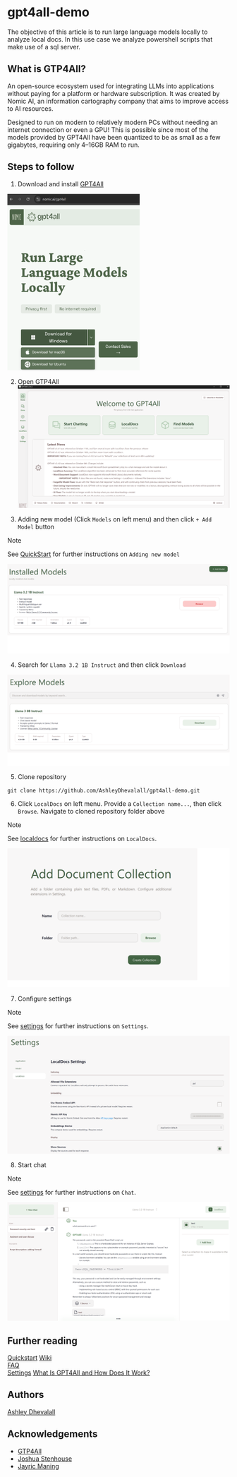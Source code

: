 # gpt4all-demo
The objective of this article is to run large language models locally to analyze local docs. In this use case we analyze powershell scripts that make use of a sql server.

## What is GTP4All?

An open-source ecosystem used for integrating LLMs into applications without paying for a platform or hardware subscription. It was created by Nomic AI, an information cartography company that aims to improve access to AI resources.

Designed to run on modern to relatively modern PCs without needing an internet connection or even a GPU! This is possible since most of the models provided by GPT4All have been quantized to be as small as a few gigabytes, requiring only 4–16GB RAM to run.

## Steps to follow

1. Download and install [GPT4All](https://www.nomic.ai/gpt4all)  
<img src="https://github.com/AshleyDhevalall/gpt4all-demo/blob/main/docs/download.png" width="300" height="400">

2. Open GTP4All  
![open_gtp4all](https://github.com/AshleyDhevalall/gpt4all-demo/blob/main/docs/open_gtp4all.png)

3. Adding new model (Click `Models` on left menu) and then click `+ Add Model` button  
> [!NOTE]
> See [QuickStart](https://docs.gpt4all.io/gpt4all_desktop/quickstart.html#quickstart) for further instructions on `Adding new model`

![add_model](https://github.com/AshleyDhevalall/gpt4all-demo/blob/main/docs/add_model.png)

4. Search for `Llama 3.2 1B Instruct` and then click `Download`

![explore_models](https://github.com/AshleyDhevalall/gpt4all-demo/blob/main/docs/explore_models.png)

5. Clone repository
```
git clone https://github.com/AshleyDhevalall/gpt4all-demo.git
```

6. Click `LocalDocs` on left menu. Provide a `Collection name...`, then click `Browse`. Navigate to cloned repository folder above
> [!NOTE]
> See [localdocs](https://docs.gpt4all.io/gpt4all_desktop/localdocs.html) for further instructions on `LocalDocs`.  

![add_document_collection](https://github.com/AshleyDhevalall/gpt4all-demo/blob/main/docs/add_document_collection.png)

7. Configure settings
> [!NOTE]
> See [settings](https://docs.gpt4all.io/gpt4all_desktop/settings.html) for further instructions on `Settings`. 

![settings](https://github.com/AshleyDhevalall/gpt4all-demo/blob/main/docs/settings.png)

8. Start chat
> [!NOTE]
> See [settings](https://docs.gpt4all.io/gpt4all_desktop/settings.html) for further instructions on `Chat`. 

![chat](https://github.com/AshleyDhevalall/gpt4all-demo/blob/main/docs/chat.png)

## Further reading  
[Quickstart](https://docs.gpt4all.io/gpt4all_desktop/quickstart.html#quickstart)
[Wiki](https://github.com/nomic-ai/gpt4all/wiki)  
[FAQ](https://docs.gpt4all.io/gpt4all_help/faq.html)  
[Settings](https://docs.gpt4all.io/gpt4all_desktop/settings.html)
[What Is GPT4All and How Does It Work?](https://www.makeuseof.com/what-is-gpt4all-and-how-does-it-work/)  

## Authors

[Ashley Dhevalall](https://github.com/AshleyDhevalall)

## Acknowledgements

* [GTP4All](<https://www.nomic.ai/gpt4all>)
* [Joshua Stenhouse](<https://virtuallysober.com/2017/07/10/working-with-sql-databases-using-powershell/>)
* [Jayric Maning](<https://www.makeuseof.com/what-is-gpt4all-and-how-does-it-work/>)
